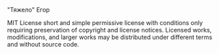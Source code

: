 "Тяжело" Егор

MIT License short and simple permissive license with conditions only requiring preservation of copyright and license notices. Licensed works, modifications, and larger works may be distributed under different terms and without source code.
